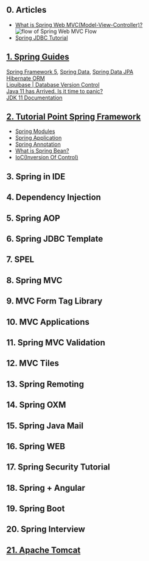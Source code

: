 ## 0. Articles
<ul>
  <li><a href="https://www.javatpoint.com/spring-mvc-tutorial">What is Spring Web MVC(Model-View-Controller)?</a></li>
  <img src="https://static.javatpoint.com/sppages/images/flow-of-spring-web-mvc.png", alt="flow of Spring Web MVC Flow">
  <li><a href="https://www.baeldung.com/spring-jdbc-jdbctemplate">Spring JDBC Tutorial</a></li>
</ul>


## [1. Spring Guides](https://spring.io/guides)

[Spring Framework 5](https://spring.io/), [Spring Data](https://spring.io/projects/spring-data), [Spring Data JPA](https://spring.io/projects/spring-data-jpa)\
[Hibernate ORM](https://github.com/Blackdog-Programmer/Spring-Framework-Master/edit/master/README.md)\
[Liquibase | Database Version Control](https://www.liquibase.org/)\
[Java 11 has Arrived. Is it time to panic?](https://learnprogramming.academy/programming/java-11-has-arrived-is-it-time-to-panic/)\
[JDK 11 Documentation](https://docs.oracle.com/en/java/javase/11/)


## [2. Tutorial Point Spring Framework](https://www.tutorialspoint.com/spring/index.htm)
<ul>
  <li><a href="https://www.javatpoint.com/spring-modules">Spring Modules</a></li>
  <li><a href="https://www.javatpoint.com/steps-to-create-spring-application">Spring Application</a></li>
  <li><a href="https://springframework.guru/spring-framework-annotations/">Spring Annotation</a></li>
  <li><a href="https://www.baeldung.com/spring-bean">What is Spring Bean?</a></li>
  <li><a href="https://www.baeldung.com/inversion-control-and-dependency-injection-in-spring">IoC(Inversion Of Control)</a></li>
</ul>


## 3. Spring in IDE


## 4. Dependency Injection


## 5. Spring AOP


## 6. Spring JDBC Template


## 7. SPEL


## 8. Spring MVC


## 9. MVC Form Tag Library


## 10. MVC Applications


## 11. Spring MVC Validation


## 12. MVC Tiles


## 13. Spring Remoting


## 14. Spring OXM


## 15. Spring Java Mail


## 16. Spring WEB


## 17. Spring Security Tutorial


## 18. Spring + Angular


## 19. Spring Boot


## 20. Spring Interview


## [21. Apache Tomcat](http://tomcat.apache.org/)
